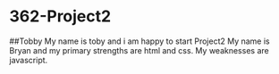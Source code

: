 # 362-Project2

##Tobby
My name is toby and i am happy to start Project2
My name is Bryan and my primary strengths are html and css. My weaknesses are javascript.
